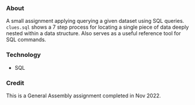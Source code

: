 ### About 
A small assignment applying querying a given dataset using SQL queries. <code>clues.sql</code> shows a 7 step process for locating a single piece of data deeply nested within a data structure. Also serves as a useful reference tool for SQL commands. 

### Technology
- SQL

### Credit 
This is a General Assembly assignment completed in Nov 2022. 
